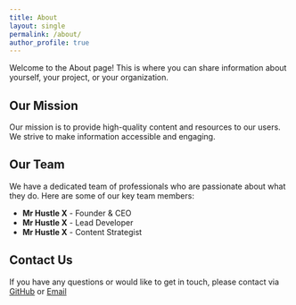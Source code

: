```yaml
---
title: About
layout: single
permalink: /about/
author_profile: true
---
```


Welcome to the About page! This is where you can share information about yourself, your project, or your organization.

## Our Mission

Our mission is to provide high-quality content and resources to our users. We strive to make information accessible and engaging.

## Our Team

We have a dedicated team of professionals who are passionate about what they do. Here are some of our key team members:

- **Mr Hustle X** - Founder & CEO
- **Mr Hustle X** - Lead Developer
- **Mr Hustle X** - Content Strategist

## Contact Us

If you have any questions or would like to get in touch, please contact via [GitHub](https://github.com/mrhustlex) or [Email](mailto:petermok9701@gmail.com)